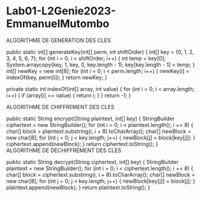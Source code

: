 # Lab01-L2Genie2023-EmmanuelMutombo



ALGORITHME DE GENERATION DES CLES

public static int[] generateKey(int[] perm, int shiftOrder) {
    int[] key = {0, 1, 2, 3, 4, 5, 6, 7};
    for (int i = 0; i < shiftOrder; i++) {
        int temp = key[0];
        System.arraycopy(key, 1, key, 0, key.length - 1);
        key[key.length - 1] = temp;
    }
    int[] newKey = new int[8];
    for (int i = 0; i < perm.length; i++) {
        newKey[i] = indexOf(key, perm[i]);
    }
    return newKey;
}

private static int indexOf(int[] array, int value) {
    for (int i = 0; i < array.length; i++) {
        if (array[i] == value) {
            return i;
        }
    }
    return -1;
}

ALGORITHME DE CHIFFREMENT DES CLES

public static String encrypt(String plaintext, int[] key) {
    StringBuilder ciphertext = new StringBuilder();
    for (int i = 0; i < plaintext.length(); i += 8) {
        char[] block = plaintext.substring(i, i + 8).toCharArray();
        char[] newBlock = new char[8];
        for (int j = 0; j < key.length; j++) {
            newBlock[j] = block[key[j]];
        }
        ciphertext.append(newBlock);
    }
    return ciphertext.toString();
} 
ALGORITHME DE DECHIFFREMENT DES CLES

public static String decrypt(String ciphertext, int[] key) {
    StringBuilder plaintext = new StringBuilder();
    for (int i = 0; i < ciphertext.length(); i += 8) {
        char[] block = ciphertext.substring(i, i + 8).toCharArray();
        char[] newBlock = new char[8];
        for (int j = 0; j < key.length; j++) {
            newBlock[key[j]] = block[j];
        }
        plaintext.append(newBlock);
    }
    return plaintext.toString();
}

